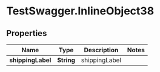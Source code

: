 # TestSwagger.InlineObject38

## Properties

Name | Type | Description | Notes
------------ | ------------- | ------------- | -------------
**shippingLabel** | **String** | shippingLabel | 


